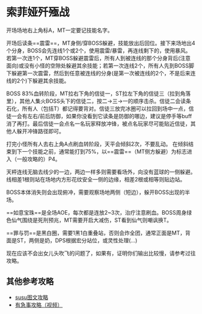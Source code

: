 # 索菲娅歼殛战

开场场地右上角标A，<Role name="tank" />MT一定要记技能名字。

开场后读条==震雷==，MT身侧/穿BOSS躲避，技能放出后回位。接下来场地出4个分身，BOSS会先连线1个或2个，使用震雷/暴雷，再连线剩下的，使用暴风。若第一次连1个，<Role name="tank" />MT穿BOSS躲避震雷后，<Role name="tank" /><Role name="healer" /><Role name="dps" />所有人到被连线的那个分身背后(注意面向)或没有小怪的空隙处躲避其余技能；若第一次连线2个，<Role name="tank" /><Role name="healer" /><Role name="dps" />所有人先到BOSS脚下躲避第一次震雷，然后到任意被连线的分身(是第一次被连线的2个，不是后来连线的2个)下躲避其余技能。

BOSS 83%血转阶段，<Role name="tank" />MT拉右下角的信徒一，<Role name="tank" />ST拉左下角的信徒三（拉到角落里），<Role name="healer" /><Role name="dps" />其他人集火BOSS头下的信徒二，按二→三→一的顺序击杀。信徒二会读条石化，所有人（包括T）都记得要背对。信徒三放完冰圈可以拉回到场中一点，信徒一会有左右/前后防御，如果你没看到它读条是防御的哪边，建议是停手等buff消了再打。最后信徒一会点名一名玩家释放冲锋，被点名玩家尽可能贴近信徒，其他人躲开冲锋路径即可。

打完小怪<Role name="tank" /><Role name="healer" /><Role name="dps" />所有人去右上角A点刷血转阶段，天平会倾斜2次，不要乱动。
在倾斜结束到下一个技能之前，通常能打到75%，以==震雷==（MT侧方躲避）为标志进入（一般攻略的）P4。

天枰连线无脑去线少的一边，两边一样多则需要看场外，向没有蓝球的一侧躲避。线相差1根则站在场地内方形花纹安全一侧的边缘，相差2根或相等则贴边站。

BOSS本体消失则会出现俯冲，需要观察场地两侧（短边），躲开BOSS出现的半场。

==如意宝珠==是全场AOE，每次都是连放2~3次，<Role name="healer" />治疗注意刷血。BOSS周身绿色仙气围绕是死刑预兆，<Role name="tank" />MT需要开启大减伤，<Role name="tank" />ST看到仙气则嘲讽换T。

==罪与罚==是黑白圈，需要1黑1白重叠站，否则会炸全团，通常正面是MT，背面是ST，两侧是奶，DPS根据宏分站位，或灵性处理(…)

现在应该不会出女儿头吹飞的问题了，如果有，证明你们输出比较慢，请参考过往攻略。

## 其他参考攻略

* [susu图文攻略](https://www.ffxiv.cn/detail/article/196)
* [有急事攻略（视频）](https://www.bilibili.com/video/av7951177/)